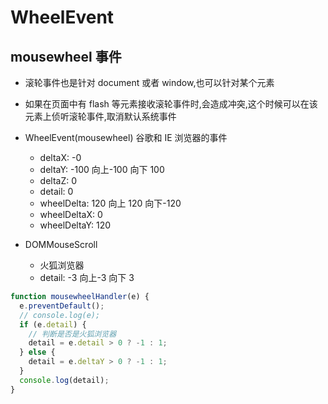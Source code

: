 # WheelEvent

## mousewheel 事件

- 滚轮事件也是针对 document 或者 window,也可以针对某个元素
- 如果在页面中有 flash 等元素接收滚轮事件时,会造成冲突,这个时候可以在该元素上侦听滚轮事件,取消默认系统事件
- WheelEvent(mousewheel) 谷歌和 IE 浏览器的事件
  - deltaX: -0
  - deltaY: -100 向上-100 向下 100
  - deltaZ: 0
  - detail: 0
  - wheelDelta: 120 向上 120 向下-120
  - wheelDeltaX: 0
  - wheelDeltaY: 120

- DOMMouseScroll
  - 火狐浏览器
  - detail: -3 向上-3 向下 3

```js
function mousewheelHandler(e) {
  e.preventDefault();
  // console.log(e);
  if (e.detail) {
    // 判断是否是火狐浏览器
    detail = e.detail > 0 ? -1 : 1;
  } else {
    detail = e.deltaY > 0 ? -1 : 1;
  }
  console.log(detail);
}
```
